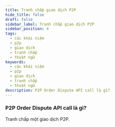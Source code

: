 ```yaml
---
title: Tranh chấp giao dịch P2P
hide_title: false
draft: false
sidebar_label: Tranh chấp giao dịch P2P
sidebar_position: 4
tags:
  - các khái niệm
  - p2p
  - giao dịch
  - tranh chấp
  - thuật ngữ
keywords:
  - các khái niệm
  - p2p
  - giao dịch
  - tranh chấp
  - thuật ngữ
description: P2P Order Dispute API call là gì?
---
```


### P2P Order Dispute API call là gì?

Tranh chấp một giao dịch P2P.
